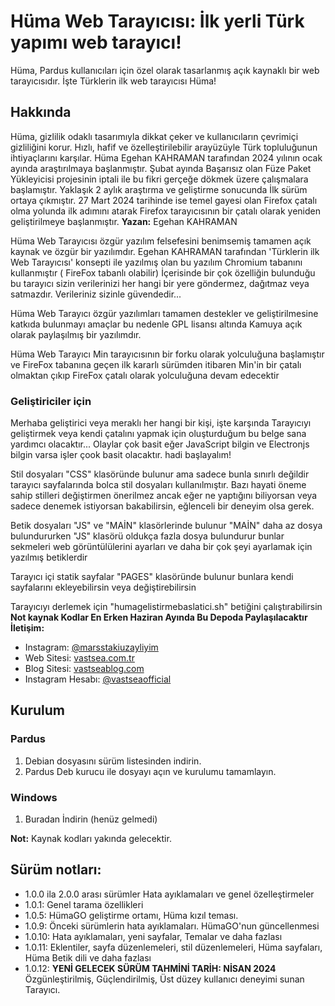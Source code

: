 # Hüma Web Tarayıcısı: İlk yerli Türk yapımı web tarayıcı!

Hüma, Pardus kullanıcıları için özel olarak tasarlanmış açık kaynaklı bir web tarayıcısıdır. İşte Türklerin ilk web tarayıcısı Hüma!

## Hakkında

Hüma, gizlilik odaklı tasarımıyla dikkat çeker ve kullanıcıların çevrimiçi gizliliğini korur. Hızlı, hafif ve özelleştirilebilir arayüzüyle Türk topluluğunun ihtiyaçlarını karşılar.
Hüma Egehan KAHRAMAN tarafından 2024 yılının ocak ayında araştırılmaya başlanmıştır. Şubat ayında Başarısız olan Füze Paket Yükleyicisi projesinin iptali ile bu fikri gerçeğe dökmek üzere çalışmalara başlamıştır. Yaklaşık 2 aylık araştırma ve geliştirme sonucunda İlk sürüm ortaya çıkmıştır. 27 Mart 2024 tarihinde ise temel gayesi olan Firefox çatalı olma yolunda ilk adımını atarak Firefox tarayıcısının bir çatalı olarak yeniden geliştirilmeye başlanmıştır. 
**Yazan:** Egehan KAHRAMAN
 
Hüma Web Tarayıcısı özgür yazılım felsefesini benimsemiş tamamen açık kaynak ve özgür bir yazılımdır. Egehan KAHRAMAN tarafından 'Türklerin ilk Web Tarayıcısı' konsepti ile yazılmış olan bu yazılım Chromium tabanını kullanmıştır ( FireFox tabanlı olabilir) İçerisinde bir çok özelliğin bulunduğu bu tarayıcı sizin verilerinizi her hangi bir yere göndermez, dağıtmaz veya satmazdır. Verileriniz sizinle güvendedir...

Hüma Web Tarayıcı özgür yazılımları tamamen destekler ve geliştirilmesine katkıda bulunmayı amaçlar bu nedenle GPL lisansı altında Kamuya açık olarak paylaşılmış bir yazılımdır.

Hüma Web Tarayıcı Min tarayıcısının bir forku olarak yolculuğuna başlamıştır ve FireFox tabanına geçen ilk kararlı sürümden itibaren Min'in bir çatalı olmaktan çıkıp FireFox çatalı olarak yolculuğuna devam edecektir

### Geliştiriciler için
Merhaba geliştirici veya meraklı her hangi bir kişi, işte karşında Tarayıcıyı geliştirmek veya kendi çatalını yapmak için oluşturduğum bu belge sana yardımcı olacaktır... Olaylar çok basit eğer JavaScript bilgin ve Electronjs bilgin varsa işler çook basit olacaktır. hadi başlayalım!

Stil dosyaları "CSS" klasöründe bulunur ama sadece  bunla sınırlı değildir tarayıcı sayfalarında bolca stil dosyaları kullanılmıştır. Bazı hayati öneme sahip stilleri değiştirmen önerilmez ancak eğer ne yaptığını biliyorsan veya sadece denemek istiyorsan bakabilirsin, eğlenceli bir deneyim olsa gerek.

Betik dosyaları "JS" ve "MAİN" klasörlerinde bulunur "MAİN" daha az dosya bulundururken "JS" klasörü oldukça fazla dosya bulundurur bunlar sekmeleri web görüntülülerini ayarları ve daha bir çok şeyi ayarlamak için yazılmış betiklerdir

Tarayıcı içi statik sayfalar "PAGES" klasöründe bulunur bunlara kendi sayfalarını ekleyebilirsin veya değiştirebilirsin

Tarayıcıyı derlemek için "humagelistirmebaslatici.sh" betiğini çalıştırabilirsin
**Not kaynak Kodlar En Erken Haziran Ayında Bu Depoda Paylaşılacaktır**
**İletişim:** 
- Instagram: [@marsstakiuzayliyim](https://www.instagram.com/marsstakiuzayliyim/)
- Web Sitesi: [vastsea.com.tr](https://vastsea.com.tr)
- Blog Sitesi: [vastseablog.com](https://vastseablog.com)
- Instagram Hesabı: [@vastseaofficial](https://www.instagram.com/vastseaofficial/)

## Kurulum
### Pardus
1. Debian dosyasını sürüm listesinden indirin.
2. Pardus Deb kurucu ile dosyayı açın ve kurulumu tamamlayın.
### Windows
1. Buradan İndirin (henüz gelmedi)

**Not:** Kaynak kodları yakında gelecektir.

## Sürüm notları:
- 1.0.0 ila 2.0.0 arası sürümler Hata ayıklamaları ve genel özelleştirmeler
- 1.0.1: Genel tarama özellikleri
- 1.0.5: HümaGO geliştirme ortamı, Hüma kızıl teması.
- 1.0.9: Önceki sürümlerin hata ayıklamaları. HümaGO'nun güncellenmesi
- 1.0.10: Hata ayıklamaları, yeni sayfalar, Temalar ve daha fazlası
- 1.0.11: Eklentiler, sayfa düzenlemeleri, stil düzenlemeleri, Hüma sayfaları, Hüma Betik dili ve daha fazlası
- 1.0.12: **YENİ GELECEK SÜRÜM TAHMİNİ TARİH: NİSAN 2024** Özgünleştirilmiş, Güçlendirilmiş, Üst düzey kullanıcı deneyimi sunan Tarayıcı.


